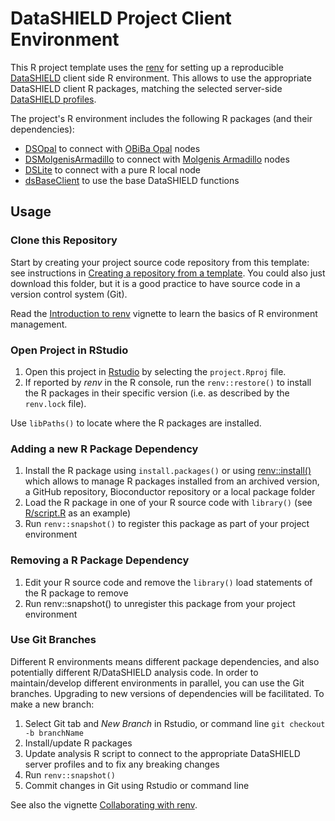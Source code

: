 # DataSHIELD Project Client Environment

This R project template uses the [renv](https://rstudio.github.io/renv/) for setting up a reproducible [DataSHIELD](https://datashield.org/) client side R environment. This allows to use the appropriate DataSHIELD client R packages, matching the selected server-side [DataSHIELD profiles](https://opaldoc.obiba.org/en/latest/admin/rserver.html#datashield-profiles).

The project's R environment includes the following R packages (and their dependencies):

* [DSOpal](https://datashield.github.io/DSOpal/) to connect with [OBiBa Opal](https://www.obiba.org/pages/products/opal/) nodes
* [DSMolgenisArmadillo](https://molgenis.github.io/molgenis-r-datashield/) to connect with [Molgenis Armadillo](https://github.com/molgenis/molgenis-service-armadillo/) nodes
* [DSLite](https://datashield.github.io/DSLite/) to connect with a pure R local node
* [dsBaseClient](http://datashield.github.io/dsBaseClient/) to use the base DataSHIELD functions

## Usage

### Clone this Repository

Start by creating your project source code repository from this template: see instructions in [Creating a repository from a template](https://docs.github.com/en/repositories/creating-and-managing-repositories/creating-a-repository-from-a-template). You could also just download this folder, but it is a good practice to have source code in a version control system (Git).

Read the [Introduction to renv](https://rstudio.github.io/renv/articles/renv.html) vignette to learn the basics of R environment management.

### Open Project in RStudio

1. Open this project in [Rstudio](https://www.rstudio.com/) by selecting the `project.Rproj` file.
2. If reported by *renv* in the R console, run the `renv::restore()` to install the R packages in their specific version (i.e. as described by the `renv.lock` file).

Use `libPaths()` to locate where the R packages are installed.

### Adding a new R Package Dependency

1. Install the R package using `install.packages()` or using [renv::install()](https://rstudio.github.io/renv/reference/install.html) which allows to manage R packages installed from an archived version, a GitHub repository, Bioconductor repository or a local package folder
2. Load the R package in one of your R source code with `library()` (see [R/script.R](https://github.com/datashield/DSProjectTemplate/blob/main/R/script.R) as an example)
3. Run `renv::snapshot()` to register this package as part of your project environment

### Removing a R Package Dependency

1. Edit your R source code and remove the `library()` load statements of the R package to remove
2. Run renv::snapshot() to unregister this package from your project environment

### Use Git Branches

Different R environments means different package dependencies, and also potentially different R/DataSHIELD analysis code. In order to maintain/develop different environments in parallel, you can use the Git branches. Upgrading to new versions of dependencies will be facilitated. To make a new branch:

1. Select Git tab and *New Branch* in Rstudio, or command line `git checkout -b branchName`
2. Install/update R packages
3. Update analysis R script to connect to the appropriate DataSHIELD server profiles and to fix any breaking changes
4. Run `renv::snapshot()`
5. Commit changes in Git using Rstudio or command line

See also the vignette [Collaborating with renv](https://rstudio.github.io/renv/articles/collaborating.html).

